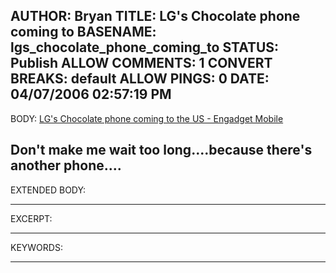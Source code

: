 AUTHOR: Bryan
TITLE: LG's Chocolate phone coming to
BASENAME: lgs_chocolate_phone_coming_to
STATUS: Publish
ALLOW COMMENTS: 1
CONVERT BREAKS: __default__
ALLOW PINGS: 0
DATE: 04/07/2006 02:57:19 PM
-----
BODY:
<a title="LG's Chocolate phone coming to the US - Engadget Mobile" href="http://www.engadgetmobile.com/2006/03/22/lgs-chocolate-phone-coming-to-the-us/">LG's Chocolate phone coming to the US - Engadget Mobile</a>

Don't make me wait too long....because there's another phone....
-----
EXTENDED BODY:

-----
EXCERPT:

-----
KEYWORDS:

-----


